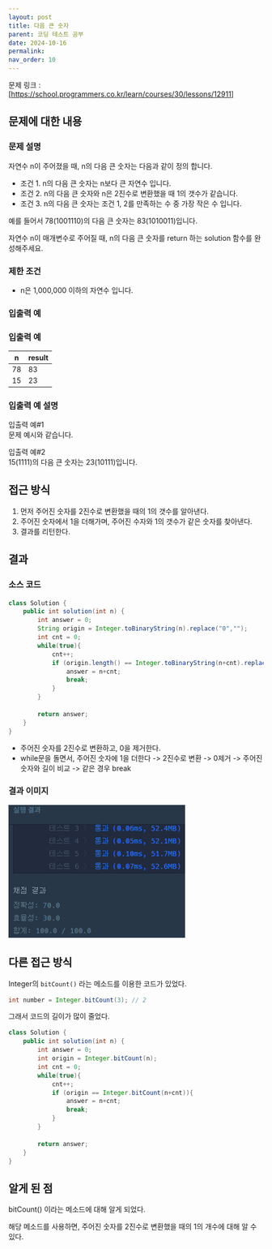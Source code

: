 ```yaml
---
layout: post
title: 다음 큰 숫자
parent: 코딩 테스트 공부
date: 2024-10-16
permalink:
nav_order: 10
---
```


문제 링크 : [https://school.programmers.co.kr/learn/courses/30/lessons/12911]

## 문제에 대한 내용

### 문제 설명

자연수 n이 주어졌을 때, n의 다음 큰 숫자는 다음과 같이 정의 합니다.

- 조건 1. n의 다음 큰 숫자는 n보다 큰 자연수 입니다.
- 조건 2. n의 다음 큰 숫자와 n은 2진수로 변환했을 때 1의 갯수가 같습니다.
- 조건 3. n의 다음 큰 숫자는 조건 1, 2를 만족하는 수 중 가장 작은 수 입니다.

예를 들어서 78(1001110)의 다음 큰 숫자는 83(1010011)입니다.

자연수 n이 매개변수로 주어질 때, n의 다음 큰 숫자를 return 하는 solution 함수를 완성해주세요.

### 제한 조건

- n은 1,000,000 이하의 자연수 입니다.

### 입출력 예

### 입출력 예

| n   | result |
| --- | ------ |
| 78  | 83     |
| 15  | 23     |

### 입출력 예 설명

입출력 예#1  
문제 예시와 같습니다.

입출력 예#2  
15(1111)의 다음 큰 숫자는 23(10111)입니다.

## 접근 방식

1. 먼저 주어진 숫자를 2진수로 변환했을 때의 1의 갯수를 알아낸다.
2. 주어진 숫자에서 1을 더해가며, 주어진 수자와 1의 갯수가 같은 숫자를 찾아낸다.
3. 결과를 리턴한다.

## 결과

### 소스 코드

```java
class Solution {
    public int solution(int n) {
        int answer = 0;
        String origin = Integer.toBinaryString(n).replace("0","");
        int cnt = 0;
        while(true){
            cnt++;
            if (origin.length() == Integer.toBinaryString(n+cnt).replace("0", "").length()){
                answer = n+cnt;
                break;
            }
        }

        return answer;
    }
}
```

- 주어진 숫자를 2진수로 변환하고, 0을 제거한다.
- while문을 돌면서, 주어진 숫자에 1을 더한다 -> 2진수로 변환 -> 0제거 -> 주어진 숫자와 길이 비교 -> 같은 경우 break

### 결과 이미지

![alt text](/공부/코딩-테스트-공부/image-9.png)

## 다른 접근 방식

Integer의 `bitCount()` 라는 메소드를 이용한 코드가 있었다.

```java
int number = Integer.bitCount(3); // 2
```

그래서 코드의 길이가 많이 줄었다.

```java
class Solution {
    public int solution(int n) {
        int answer = 0;
        int origin = Integer.bitCount(n);
        int cnt = 0;
        while(true){
            cnt++;
            if (origin == Integer.bitCount(n+cnt)){
                answer = n+cnt;
                break;
            }
        }

        return answer;
    }
}
```

## 알게 된 점

bitCount() 이라는 메소드에 대해 알게 되었다.

해당 메소드를 사용하면, 주어진 숫자를 2진수로 변환했을 때의 1의 개수에 대해 알 수 있다.

[https://school.programmers.co.kr/learn/courses/30/lessons/12911]: https://school.programmers.co.kr/learn/courses/30/lessons/12911
